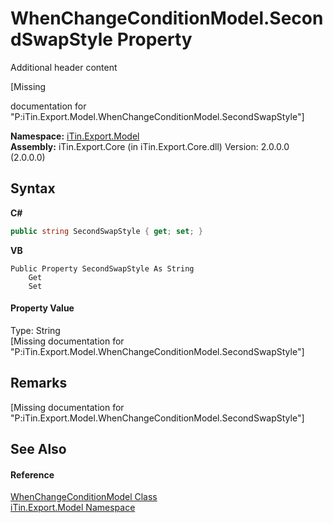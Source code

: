 # WhenChangeConditionModel.SecondSwapStyle Property 
Additional header content 

\[Missing <summary> documentation for "P:iTin.Export.Model.WhenChangeConditionModel.SecondSwapStyle"\]

**Namespace:**&nbsp;<a href="N_iTin_Export_Model">iTin.Export.Model</a><br />**Assembly:**&nbsp;iTin.Export.Core (in iTin.Export.Core.dll) Version: 2.0.0.0 (2.0.0.0)

## Syntax

**C#**<br />
``` C#
public string SecondSwapStyle { get; set; }
```

**VB**<br />
``` VB
Public Property SecondSwapStyle As String
	Get
	Set
```


#### Property Value
Type: String<br />\[Missing <value> documentation for "P:iTin.Export.Model.WhenChangeConditionModel.SecondSwapStyle"\]

## Remarks
\[Missing <remarks> documentation for "P:iTin.Export.Model.WhenChangeConditionModel.SecondSwapStyle"\]

## See Also


#### Reference
<a href="T_iTin_Export_Model_WhenChangeConditionModel">WhenChangeConditionModel Class</a><br /><a href="N_iTin_Export_Model">iTin.Export.Model Namespace</a><br />